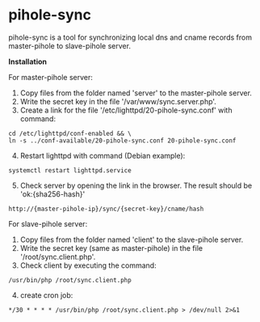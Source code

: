 # pihole-sync

pihole-sync is a tool for synchronizing local dns and cname records from master-pihole to slave-pihole server.

**Installation**

For master-pihole server:

1.  Copy files from the folder named 'server' to the master-pihole server.
2.   Write the secret key in the file '/var/www/sync.server.php'.
3.   Create a link for the file '/etc/lighttpd/20-pihole-sync.conf' with command:

```shell
cd /etc/lighttpd/conf-enabled && \
ln -s ../conf-available/20-pihole-sync.conf 20-pihole-sync.conf
```

4.   Restart lighttpd with command (Debian example):

```shell
systemctl restart lighttpd.service
```

5.   Check server by opening the link in the browser. The result should be 'ok:{sha256-hash}'

```url
http://{master-pihole-ip}/sync/{secret-key}/cname/hash
```

For slave-pihole server:

1.   Copy files from the folder named 'client' to the slave-pihole server.
2.   Write the secret key (same as master-pihole) in the file '/root/sync.client.php'.
3.   Check client by executing the command:

```shell
/usr/bin/php /root/sync.client.php
```

4.   create cron job:

```
*/30 * * * * /usr/bin/php /root/sync.client.php > /dev/null 2>&1
```
